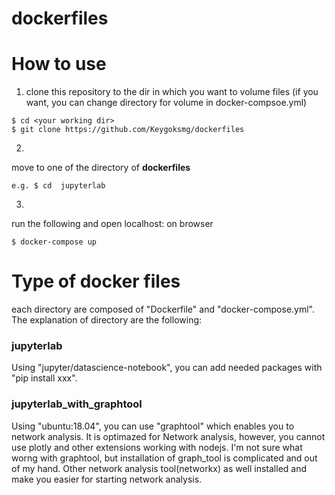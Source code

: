 # dockerfiles

# How to use
1. clone this repository to the dir in which you want to volume files
(if you want, you can change directory for volume in docker-compsoe.yml)
```
$ cd <your working dir>
$ git clone https://github.com/Keygoksmg/dockerfiles
```

2. 
move to one of the directory of <b>dockerfiles</b>
```
e.g. $ cd  jupyterlab
```

3.
run the following and open localhost:<defined port> on browser
```
$ docker-compose up
```

# Type of docker files
each directory are composed of "Dockerfile" and "docker-compose.yml".
The explanation of directory are the following:

### jupyterlab
Using "jupyter/datascience-notebook", you can add needed packages with "pip install xxx".

### jupyterlab_with_graphtool
Using "ubuntu:18.04", you can use "graphtool" which enables you to network analysis.
It is optimazed for Network analysis, however, you cannot use plotly and other extensions working with nodejs.
I'm not sure what worng with graphtool, but installation of graph_tool is complicated and out of my hand.
Other network analysis tool(networkx) as well installed and make you easier for starting network analysis.
